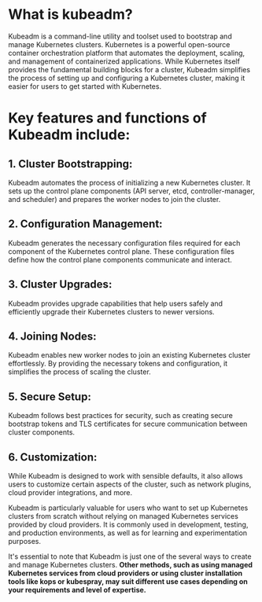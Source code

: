 
# What is kubeadm?

Kubeadm is a command-line utility and toolset used to bootstrap and manage Kubernetes clusters. Kubernetes is a powerful open-source container orchestration platform that automates the deployment, scaling, and management of containerized applications. While Kubernetes itself provides the fundamental building blocks for a cluster, Kubeadm simplifies the process of setting up and configuring a Kubernetes cluster, making it easier for users to get started with Kubernetes.

# Key features and functions of Kubeadm include:

## 1. Cluster Bootstrapping: 

Kubeadm automates the process of initializing a new Kubernetes cluster. It sets up the control plane components (API server, etcd, controller-manager, and scheduler) and prepares the worker nodes to join the cluster.

## 2.  Configuration Management: 

Kubeadm generates the necessary configuration files required for each component of the Kubernetes control plane. These configuration files define how the control plane components communicate and interact.

## 3. Cluster Upgrades: 

Kubeadm provides upgrade capabilities that help users safely and efficiently upgrade their Kubernetes clusters to newer versions.

## 4. Joining Nodes: 

Kubeadm enables new worker nodes to join an existing Kubernetes cluster effortlessly. By providing the necessary tokens and configuration, it simplifies the process of scaling the cluster.

## 5. Secure Setup:

Kubeadm follows best practices for security, such as creating secure bootstrap tokens and TLS certificates for secure communication between cluster components.

## 6. Customization: 

While Kubeadm is designed to work with sensible defaults, it also allows users to customize certain aspects of the cluster, such as network plugins, cloud provider integrations, and more.

Kubeadm is particularly valuable for users who want to set up Kubernetes clusters from scratch without relying on managed Kubernetes services provided by cloud providers. It is commonly used in development, testing, and production environments, as well as for learning and experimentation purposes.

It's essential to note that Kubeadm is just one of the several ways to create and manage Kubernetes clusters. **Other methods, such as using managed Kubernetes services from cloud providers or using cluster installation tools like kops or kubespray, may suit different use cases depending on your requirements and level of expertise.**
